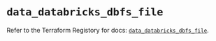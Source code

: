 # `data_databricks_dbfs_file`

Refer to the Terraform Registory for docs: [`data_databricks_dbfs_file`](https://www.terraform.io/docs/providers/databricks/d/dbfs_file).
